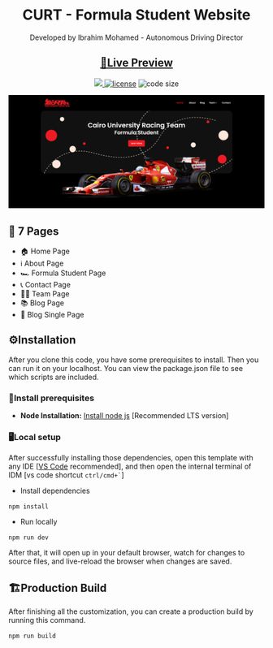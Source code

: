 <h1 align=center>CURT - Formula Student Website</h1>
<p align=center>Developed by Ibrahim Mohamed - Autonomous Driving Director</p>
<h2 align="center"> <a target="_blank" href="https://andromeda-light-nextjs.vercel.app/" rel="nofollow">👀Live Preview</a> 
</h2>

<p align=center>
  <a href="https://github.com/vercel/next.js/releases/tag/v13.0.6" alt="Contributors">
    <img src="https://img.shields.io/static/v1?label=NEXTJS&message=13.0&color=000&logo=nextjs" />
  </a>

  <a href="https://github.com/themefisher/andromeda-light-nextjs/blob/main/LICENSE">
    <img src="https://img.shields.io/github/license/themefisher/andromeda-light-nextjs" alt="license"></a>

  <img src="https://img.shields.io/github/languages/code-size/themefisher/andromeda-light-nextjs" alt="code size">

</p>

![img_1.png](public/images/img_1.png)

## 📄 7 Pages
- 🏠 Home Page
- ℹ️ About Page
- 🏎️ Formula Student Page
- 📞 Contact Page
- 🤸‍♂️ Team Page
- 📚 Blog Page
- 📝 Blog Single Page

<!-- installation -->
## ⚙️Installation

After you clone this code, you have some prerequisites to install. Then you can run it on your localhost. You can view the package.json file to see which scripts are included.

### 🔧Install prerequisites

- **Node Installation:** [Install node js](https://nodejs.org/en/download/) [Recommended LTS version]

### 🖥️Local setup

After successfully installing those dependencies, open this template with any IDE [[VS Code](https://code.visualstudio.com/) recommended], and then open the internal terminal of IDM [vs code shortcut <code>ctrl/cmd+\`</code>]

- Install dependencies

```
npm install
```

- Run locally

```
npm run dev
```

After that, it will open up in your default browser, watch for changes to source files, and live-reload the browser when changes are saved.

## 🏗️Production Build

After finishing all the customization, you can create a production build by running this command.

```
npm run build
```
